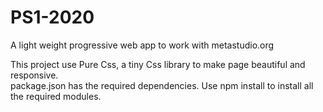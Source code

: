 # PS1-2020
A light weight progressive web app to work with metastudio.org

This project use Pure Css, a tiny Css library to make page beautiful and responsive.  
package.json has the required dependencies. Use npm install to install all the required modules.
